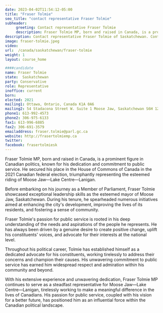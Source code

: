 ```yaml
---
date: 2023-04-02T11:54:12-05:00
title: "Fraser Tolmie"
seo_title: "contact representative Fraser Tolmie"
subheader:
     greeting: Contact representative Fraser Tolmie
     description: Fraser Tolmie MP, born and raised in Canada, is a prominent figure in Canadian politics, known for his dedication and commitment to public service.
description: Contact representative Fraser Tolmie of Saskatchewan. Contact information for Fraser Tolmie includes email address, phone number, and mailing address.
image: fraser-tolmie.jpeg
video:
url:  /canada/saskatchewan/fraser-tolmie
weight: 1
layout: course_home

####candidate
name: Fraser Tolmie
state:	Saskatchewan
party: Conservative
role: Representative
inoffice: current
born:
elected: 2021
mailing1: Ottawa, Ontario, Canada K1A 0A6
mailing2: 54 Stadacona Street W. Suite 1 Moose Jaw, Saskatchewan S6H 1Z1
phone1: 613-992-4573
phone2: 306-975-6133
fax1: 613-996-6885
fax2: 306-691-3579
emailaddress: fraser.tolmie@parl.gc.ca
website: http://frasertolmiemp.ca
twitter:
facebook: frasertolmiesk
---
```


Fraser Tolmie MP, born and raised in Canada, is a prominent figure in Canadian politics, known for his dedication and commitment to public service. He secured his place in the House of Commons of Canada in the 2021 Canadian federal election, triumphantly representing the esteemed riding of Moose Jaw—Lake Centre—Lanigan.

Before embarking on his journey as a Member of Parliament, Fraser Tolmie showcased exceptional leadership skills as the esteemed mayor of Moose Jaw, Saskatchewan. During his tenure, he spearheaded numerous initiatives aimed at enhancing the city's development, improving the lives of its residents, and fostering a sense of community.

Fraser Tolmie's passion for public service is rooted in his deep understanding of the needs and aspirations of the people he represents. He has always been driven by a genuine desire to create positive change, uplift his constituents' voices, and advocate for their interests at the national level.

Throughout his political career, Tolmie has established himself as a dedicated advocate for his constituents, working tirelessly to address their concerns and champion their causes. His unwavering commitment to public service has earned him widespread respect and admiration within his community and beyond.

With his extensive experience and unwavering dedication, Fraser Tolmie MP continues to serve as a steadfast representative for Moose Jaw—Lake Centre—Lanigan, tirelessly working to make a meaningful difference in the lives of Canadians. His passion for public service, coupled with his vision for a better future, has positioned him as an influential force within the Canadian political landscape.
